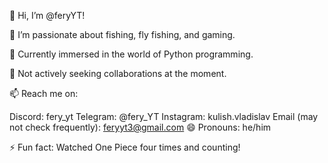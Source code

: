 👋 Hi, I’m @feryYT!

👀 I’m passionate about fishing, fly fishing, and gaming.

🌱 Currently immersed in the world of Python programming.

💞️ Not actively seeking collaborations at the moment.

📫 Reach me on:

Discord: fery_yt
Telegram: @fery_YT
Instagram: kulish.vladislav
Email (may not check frequently): feryyt3@gmail.com
😄 Pronouns: he/him

⚡ Fun fact: Watched One Piece four times and counting!
<!---
feryYT/feryYT is a ✨ special ✨ repository because its `README.md` (this file) appears on your GitHub profile.
You can click the Preview link to take a look at your changes.
--->
